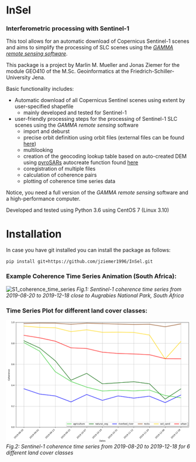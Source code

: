 # InSel
### Interferometric processing with Sentinel-1

This tool allows for an automatic download of Copernicus Sentinel-1 scenes and aims to simplify the processing of SLC 
scenes using the [_GAMMA remote sensing software_](https://www.gamma-rs.ch/software).

This package is a project by Marlin M. Mueller and Jonas Ziemer for the module GEO410 of the M.Sc. Geoinformatics at the
Friedrich-Schiller-University Jena.

Basic functionality includes:
* Automatic download of all Copernicus Sentinel scenes using extent by user-specified shapefile
    * mainly developed and tested for Sentinel-1
* user-friendly processing steps for the processing of Sentinel-1 SLC scenes using the _GAMMA remote sensing_ software
    * import and deburst
    * precise orbit definition using orbit files (external files can be found [here](https://qc.sentinel1.eo.esa.int/))
    * multilooking
    * creation of the geocoding lookup table based on auto-created DEM using [pyroSARs](https://github.com/johntruckenbrodt/pyroSAR) 
      autocreate function found [here](https://pyrosar.readthedocs.io/en/latest/pyroSAR.html#module-pyroSAR.gamma.dem)
    * coregistration of multiple files
    * calculation of coherence pairs
    * plotting of coherence time series data
    
Notice, you need a full version of the _GAMMA remote sensing_ software and a high-performance computer.

Developed and tested using Python 3.6 using CentOS 7 (Linux 3.10)

# Installation
In case you have git installed you can install the package as follows:

    pip install git+https://github.com/jziemer1996/InSel.git

### Example Coherence Time Series Animation (South Africa):
![S1_coherence_time_series](InSel/preview_files/Coherence_time_series.gif)
_Fig.1: Sentinel-1 coherence time series from 2019-08-20 to 2019-12-18 close to Augrabies National Park, South Africa_

### Time Series Plot for different land cover classes:
![S1_coherence_time_series_plot](InSel/preview_files/time_series_plot.PNG)
_Fig.2: Sentinel-1 coherence time series from 2019-08-20 to 2019-12-18 for 6 different land cover classes_
